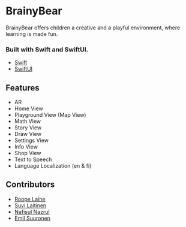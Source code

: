 # BrainyBear
BrainyBear offers children a creative and a playful environment, where learning is made fun.

### Built with Swift and SwiftUI.
- [Swift](https://developer.apple.com/swift/)
- [SwiftUI](https://developer.apple.com/xcode/swiftui/)

## Features
- AR
- Home View
- Playground View (Map View)
- Math View
- Story View
- Draw View
- Settings View
- Info View
- Shop View
- Text to Speech
- Language Localization (en & fi)

## Contributors
- [Roope Laine](https://github.com/Liideli)
- [Suvi Laitinen](https://github.com/Sofvi/)
- [Nafisul Nazrul](https://github.com/nafitus)
- [Emil Suuronen](https://github.com/EmilSuuronen)
